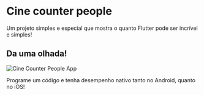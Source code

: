 # Cine counter people


Um projeto simples e especial que mostra o quanto Flutter pode ser incrível e simples!

## Da uma olhada!

![Cine Counter People App](https://media.giphy.com/media/RYzptNMIxmGg1pv3IC/giphy.gif)

Programe um código e tenha desempenho nativo tanto no Android, quanto no iOS!
